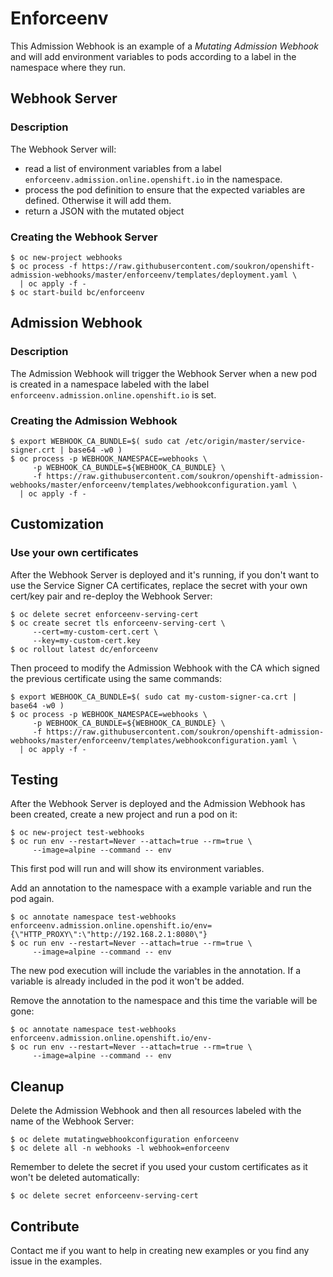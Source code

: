 # Enforceenv
This Admission Webhook is an example of a _Mutating Admission Webhook_ and will add environment variables to pods according to a label in the namespace where they run.

## Webhook Server
### Description
The Webhook Server will:
- read a list of environment variables from a label `enforceenv.admission.online.openshift.io` in the namespace.
- process the pod definition to ensure that the expected variables are defined. Otherwise it will add them.
- return a JSON with the mutated object

### Creating the Webhook Server
~~~
$ oc new-project webhooks
$ oc process -f https://raw.githubusercontent.com/soukron/openshift-admission-webhooks/master/enforceenv/templates/deployment.yaml \
  | oc apply -f -
$ oc start-build bc/enforceenv
~~~

## Admission Webhook
### Description
The Admission Webhook will trigger the Webhook Server when a new pod is created in a namespace labeled with the label `enforceenv.admission.online.openshift.io` is set.

### Creating the Admission Webhook
~~~
$ export WEBHOOK_CA_BUNDLE=$( sudo cat /etc/origin/master/service-signer.crt | base64 -w0 )
$ oc process -p WEBHOOK_NAMESPACE=webhooks \
     -p WEBHOOK_CA_BUNDLE=${WEBHOOK_CA_BUNDLE} \
     -f https://raw.githubusercontent.com/soukron/openshift-admission-webhooks/master/enforceenv/templates/webhookconfiguration.yaml \
  | oc apply -f -
~~~

## Customization
### Use your own certificates
After the Webhook Server is deployed and it's running, if you don't want to use the Service Signer CA certificates, replace the secret with your own cert/key pair and re-deploy the Webhook Server:
~~~
$ oc delete secret enforceenv-serving-cert
$ oc create secret tls enforceenv-serving-cert \
     --cert=my-custom-cert.cert \
     --key=my-custom-cert.key
$ oc rollout latest dc/enforceenv
~~~

Then proceed to modify the Admission Webhook with the CA which signed the previous certificate using the same commands:
~~~
$ export WEBHOOK_CA_BUNDLE=$( sudo cat my-custom-signer-ca.crt | base64 -w0 )
$ oc process -p WEBHOOK_NAMESPACE=webhooks \
     -p WEBHOOK_CA_BUNDLE=${WEBHOOK_CA_BUNDLE} \
     -f https://raw.githubusercontent.com/soukron/openshift-admission-webhooks/master/enforceenv/templates/webhookconfiguration.yaml \
  | oc apply -f -
~~~

## Testing
After the Webhook Server is deployed and the Admission Webhook has been created, create a new project and run a pod on it:
~~~
$ oc new-project test-webhooks
$ oc run env --restart=Never --attach=true --rm=true \
     --image=alpine --command -- env
~~~
This first pod will run and will show its environment variables.

Add an annotation to the namespace with a example variable and run the pod again.
~~~
$ oc annotate namespace test-webhooks enforceenv.admission.online.openshift.io/env={\"HTTP_PROXY\":\"http://192.168.2.1:8080\"}
$ oc run env --restart=Never --attach=true --rm=true \
     --image=alpine --command -- env
~~~

The new pod execution will include the variables in the annotation. If a variable is already included in the pod it won't be added.

Remove the annotation to the namespace and this time the variable will be gone:
~~~
$ oc annotate namespace test-webhooks enforceenv.admission.online.openshift.io/env-
$ oc run env --restart=Never --attach=true --rm=true \
     --image=alpine --command -- env
~~~

## Cleanup
Delete the Admission Webhook and then all resources labeled with the name of the Webhook Server:
~~~
$ oc delete mutatingwebhookconfiguration enforceenv
$ oc delete all -n webhooks -l webhook=enforceenv
~~~

Remember to delete the secret if you used your custom certificates as it won't be deleted automatically:
~~~
$ oc delete secret enforceenv-serving-cert
~~~

## Contribute
Contact me if you want to help in creating new examples or you find any issue in the examples.
